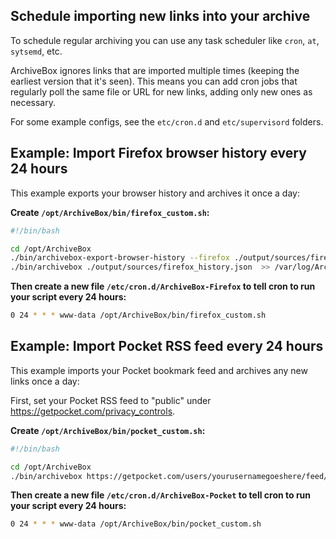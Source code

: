 ## Schedule importing new links into your archive

To schedule regular archiving you can use any task scheduler like `cron`, `at`, `sytsemd`, etc.

ArchiveBox ignores links that are imported multiple times (keeping the earliest version that it's seen).
This means you can add cron jobs that regularly poll the same file or URL for new links, adding only new
ones as necessary.

For some example configs, see the `etc/cron.d` and `etc/supervisord` folders.

## Example: Import Firefox browser history every 24 hours

This example exports your browser history and archives it once a day:

**Create `/opt/ArchiveBox/bin/firefox_custom.sh`:**
```bash
#!/bin/bash

cd /opt/ArchiveBox
./bin/archivebox-export-browser-history --firefox ./output/sources/firefox_history.json
./bin/archivebox ./output/sources/firefox_history.json  >> /var/log/ArchiveBox.log
```

**Then create a new file `/etc/cron.d/ArchiveBox-Firefox` to tell cron to run your script every 24 hours:**
```bash
0 24 * * * www-data /opt/ArchiveBox/bin/firefox_custom.sh
```

## Example: Import Pocket RSS feed every 24 hours

This example imports your Pocket bookmark feed and archives any new links once a day:

First, set your Pocket RSS feed to "public" under https://getpocket.com/privacy_controls.

**Create `/opt/ArchiveBox/bin/pocket_custom.sh`:**
```bash
#!/bin/bash

cd /opt/ArchiveBox
./bin/archivebox https://getpocket.com/users/yourusernamegoeshere/feed/all  >> /var/log/ArchiveBox.log
```

**Then create a new file `/etc/cron.d/ArchiveBox-Pocket` to tell cron to run your script every 24 hours:**
```bash
0 24 * * * www-data /opt/ArchiveBox/bin/pocket_custom.sh
```